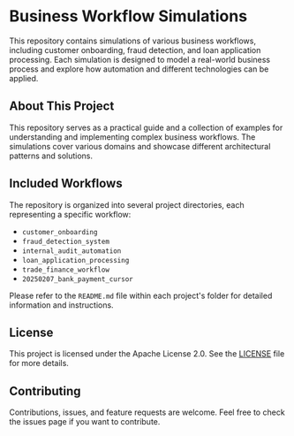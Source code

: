 # Business Workflow Simulations

This repository contains simulations of various business workflows, including customer onboarding, fraud detection, and loan application processing. Each simulation is designed to model a real-world business process and explore how automation and different technologies can be applied.

## About This Project

This repository serves as a practical guide and a collection of examples for understanding and implementing complex business workflows. The simulations cover various domains and showcase different architectural patterns and solutions.

## Included Workflows

The repository is organized into several project directories, each representing a specific workflow:

*   `customer_onboarding`
*   `fraud_detection_system`
*   `internal_audit_automation`
*   `loan_application_processing`
*   `trade_finance_workflow`
*   `20250207_bank_payment_cursor`

Please refer to the `README.md` file within each project's folder for detailed information and instructions.

## License

This project is licensed under the Apache License 2.0. See the [LICENSE](LICENSE) file for more details.

## Contributing

Contributions, issues, and feature requests are welcome. Feel free to check the issues page if you want to contribute.

